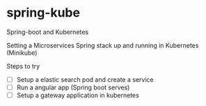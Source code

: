 # spring-kube

Spring-boot and Kubernetes 

Setting a Microservices Spring stack up and running in Kubernetes (Minikube)

Steps to try

- [ ] Setup a elastic search pod and create a service
- [ ] Run a angular app (Spring boot serves)
- [ ] Setup a gateway application in kubernetes
